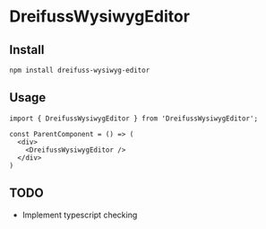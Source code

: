 # DreifussWysiwygEditor

## Install

    npm install dreifuss-wysiwyg-editor

## Usage

    import { DreifussWysiwygEditor } from 'DreifussWysiwygEditor';

    const ParentComponent = () => (
      <div>
        <DreifussWysiwygEditor />
      </div>
    )

## TODO
- Implement typescript checking
